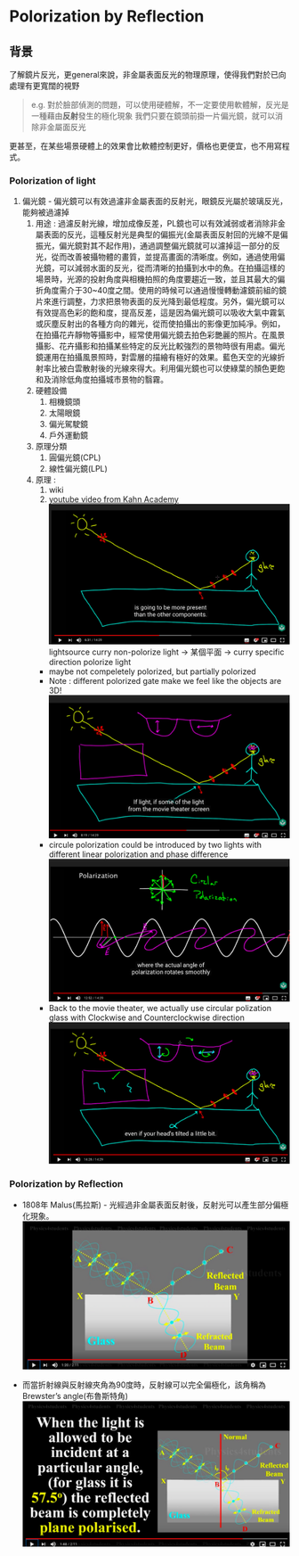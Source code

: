 # Polorization by Reflection
## 背景
了解鏡片反光，更general來說，非金屬表面反光的物理原理，使得我們對於已向處理有更寬闊的視野

> e.g. 對於臉部偵測的問題，可以使用硬體解，不一定要使用軟體解，反光是一種藉由**反射**發生的極化現象
我們只要在鏡頭前掛一片偏光鏡，就可以消除非金屬面反光

更甚至，在某些場景硬體上的效果會比軟體控制更好，價格也更便宜，也不用寫程式。

### Polorization of light


1. 偏光鏡 - 偏光鏡可以有效過濾非金屬表面的反射光，眼鏡反光屬於玻璃反光，能夠被過濾掉
   1. 用途 : 過濾反射光線，增加成像反差，PL鏡也可以有效減弱或者消除非金屬表面的反光，這種反射光是典型的偏振光(金屬表面反射回的光線不是偏振光，偏光鏡對其不起作用)，通過調整偏光鏡就可以濾掉這一部分的反光，從而改善被攝物體的畫質，並提高畫面的清晰度。例如，通過使用偏光鏡，可以減弱水面的反光，從而清晰的拍攝到水中的魚。在拍攝這樣的場景時，光源的投射角度與相機拍照的角度要趨近一致，並且其最大的偏折角度需介于30~40度之間。使用的時候可以通過慢慢轉動濾鏡前組的鏡片來進行調整，力求把景物表面的反光降到最低程度。另外，偏光鏡可以有效提高色彩的飽和度，提高反差，這是因為偏光鏡可以吸收大氣中霧氣或灰塵反射出的各種方向的雜光，從而使拍攝出的影像更加純凈。例如，在拍攝花卉靜物等攝影中，經常使用偏光鏡去拍色彩艷麗的照片。在風景攝影、花卉攝影和拍攝某些特定的反光比較強烈的景物時很有用處。偏光鏡運用在拍攝風景照時，對雲層的描繪有極好的效果。藍色天空的光線折射率比被白雲散射後的光線來得大。利用偏光鏡也可以使綠葉的顏色更飽和及消除低角度拍攝城市景物的翳霧。
   2. 硬體設備
      1. 相機鏡頭
      2. 太陽眼鏡
      3. 偏光駕駛鏡
      4. 戶外運動鏡
   3. 原理分類
      1. 圓偏光鏡(CPL)
      2. 線性偏光鏡(LPL)
   4. 原理 :
      1. wiki
      2. [youtube video from Kahn Academy](https://www.youtube.com/watch?v=HH58VmUbOKM)
      <img src='./images/polorization_1.png'></img>
      lightsource curry non-polorize light -> 某個平面 -> curry specific direction polorize light
      * maybe not compeletely polorized, but partially polorized
      * Note : different polorized gate make we feel like the objects are 3D! 
      <img src='./images/polorization_2.png'></img>
      * circule polorization could be introduced by two lights with different linear polorization and phase difference
      <img src='./images/polorization_3.png'></img>
      * Back to the movie theater, we actually use circular polization glass with Clockwise and Counterclockwise direction
      <img src='./images/polorization_4.png'></img>
### Polorization by Reflection
* 1808年 Malus(馬拉斯) - 光經過非金屬表面反射後，反射光可以產生部分偏極化現象。
<img src='./images/polorization_5.png'></img>

* 而當折射線與反射線夾角為90度時，反射線可以完全偏極化，該角稱為Brewster’s angle(布魯斯特角)
<img src='./images/polorization_6.png'></img>